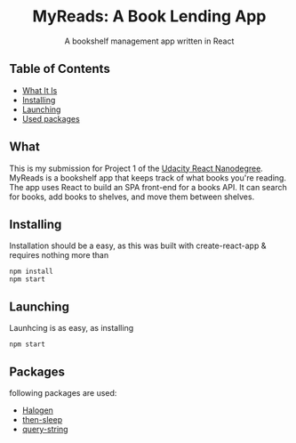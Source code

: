 <h1 align="center">MyReads: A Book Lending App</h1>
<p align="center">A bookshelf management app written in React</p>

## Table of Contents

- [What It Is](#what)
- [Installing](#installing)
- [Launching](#launching)
- [Used packages](#packages)

## What

This is my submission for Project 1 of the [Udacity React Nanodegree](https://www.udacity.com/course/react-nanodegree--nd019). MyReads
is a bookshelf app that keeps track of what books
you're reading. The app uses React to build an SPA front-end for
a books API. It can search for books, add books to shelves, and move
them between shelves. 

## Installing
Installation should be a easy, as this was built with create-react-app & requires
nothing more than

```
npm install
npm start
```


## Launching
Launhcing is as easy, as installing

```
npm start
```

## Packages

following packages are used:
 - [Halogen](https://github.com/yuanyan/halogen)
 - [then-sleep](https://github.com/ngthanhtrung/then-sleep-js)
 - [query-string](https://github.com/sindresorhus/query-string)